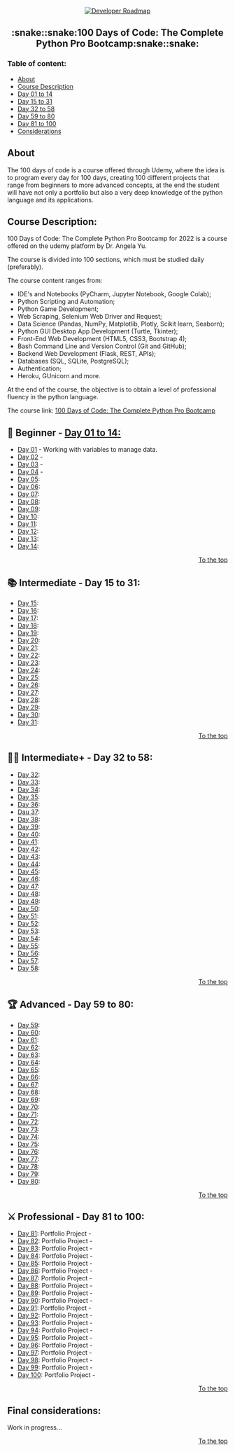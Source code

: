 <p align="center">
  <a href="https://github.com/marcoshsq/Python100DaysOfCode">
    <img src="https://www.python.org/static/community_logos/python-logo-inkscape.svg" alt="Developer Roadmap" >
  </a>
</p>
  <h2 align="center">:snake::snake:100 Days of Code: The Complete Python Pro Bootcamp:snake::snake:</h2>
</div>

### Table of content:

- [About](https://github.com/marcoshsq/Python100DaysOfCode#about)
- [Course Description](https://github.com/marcoshsq/Python100DaysOfCode#course-description)
- [Day 01 to 14](https://github.com/marcoshsq/Python100DaysOfCode#-beginner---day-01-to-14)
- [Day 15 to 31](https://github.com/marcoshsq/Python100DaysOfCode#-intermediate---day-15-to-31)
- [Day 32 to 58](https://github.com/marcoshsq/Python100DaysOfCode#-intermediate---day-32-to-58)
- [Day 59 to 80](https://github.com/marcoshsq/Python100DaysOfCode#-advanced---day-59-to-80)
- [Day 81 to 100](https://github.com/marcoshsq/Python100DaysOfCode#-professional---day-81-to-100)
- [Considerations](https://github.com/marcoshsq/Python100DaysOfCode#final-considerations)

## About

The 100 days of code is a course offered through Udemy, where the idea is to program every day for 100 days, creating 100 different projects that range from beginners to more advanced concepts, at the end the student will have not only a portfolio but also a very deep knowledge of the python language and its applications.

## Course Description:

100 Days of Code: The Complete Python Pro Bootcamp for 2022 is a course offered on the udemy platform by Dr. Angela Yu. 

The course is divided into 100 sections, which must be studied daily (preferably). 

The course content ranges from: 

- IDE's and Notebooks (PyCharm, Jupyter Notebook, Google Colab);
- Python Scripting and Automation;
- Python Game Development;
- Web Scraping, Selenium Web Driver and Request;
- Data Science (Pandas, NumPy, Matplotlib, Plotly, Scikit learn, Seaborn);
- Python GUI Desktop App Development (Turtle, Tkinter);
- Front-End Web Development (HTML5, CSS3, Bootstrap 4);
- Bash Command Line and Version Control (Git and GitHub);
- Backend Web Development (Flask, REST, APIs);
- Databases (SQL, SQLite, PostgreSQL);
- Authentication; 
- Heroku, GUnicorn and more.

At the end of the course, the objective is to obtain a level of professional fluency in the python language.

The course link: [100 Days of Code: The Complete Python Pro Bootcamp](https://www.udemy.com/course/100-days-of-code/)

## 🔰 Beginner - [Day 01 to 14:]()

- [Day 01]() - Working with variables to manage data.
- [Day 02]() -
- [Day 03]() -
- [Day 04]() -
- [Day 05]():
- [Day 06]():
- [Day 07]():
- [Day 08]():
- [Day 09]():
- [Day 10]():
- [Day 11]():
- [Day 12]():
- [Day 13]():
- [Day 14]():

<div align="right">
  
  [To the top](https://github.com/marcoshsq/Python100DaysOfCode#snakesnake100-days-of-code-the-complete-python-pro-bootcampsnakesnake)
  
</div>

## 📚 Intermediate - Day 15 to 31:

- [Day 15]():
- [Day 16]():
- [Day 17]():
- [Day 18]():
- [Day 19]():
- [Day 20]():
- [Day 21]():
- [Day 22]():
- [Day 23]():
- [Day 24]():
- [Day 25]():
- [Day 26]():
- [Day 27]():
- [Day 28]():
- [Day 29]():
- [Day 30]():
- [Day 31]():

<div align="right">
  
  [To the top](https://github.com/marcoshsq/Python100DaysOfCode#snakesnake100-days-of-code-the-complete-python-pro-bootcampsnakesnake)
  
</div>

## 👨‍💻 Intermediate+ - Day 32 to 58:

- [Day 32](): 
- [Day 33](): 
- [Day 34](): 
- [Day 35](): 
- [Day 36](): 
- [Dau 37](): 
- [Day 38](): 
- [Day 39](): 
- [Day 40](): 
- [Day 41](): 
- [Day 42](): 
- [Day 43](): 
- [Day 44](): 
- [Day 45](): 
- [Day 46]():
- [Day 47](): 
- [Day 48](): 
- [Day 49](): 
- [Day 50](): 
- [Day 51](): 
- [Day 52](): 
- [Day 53]():
- [Day 54](): 
- [Day 55](): 
- [Day 56](): 
- [Day 57](): 
- [Day 58](): 

<div align="right">
  
  [To the top](https://github.com/marcoshsq/Python100DaysOfCode#snakesnake100-days-of-code-the-complete-python-pro-bootcampsnakesnake)
  
</div>

## 🏆 Advanced - Day 59 to 80:

- [Day 59](): 
- [Day 60](): 
- [Day 61](): 
- [Day 62](): 
- [Day 63](): 
- [Day 64](): 
- [Day 65](): 
- [Day 66](): 
- [Day 67](): 
- [Day 68](): 
- [Day 69](): 
- [Day 70](): 
- [Day 71](): 
- [Day 72](): 
- [Day 73](): 
- [Day 74](): 
- [Day 75](): 
- [Day 76](): 
- [Day 77](): 
- [Day 78](): 
- [Day 79](): 
- [Day 80]():

<div align="right">
  
  [To the top](https://github.com/marcoshsq/Python100DaysOfCode#snakesnake100-days-of-code-the-complete-python-pro-bootcampsnakesnake)
  
</div>

## ⚔ Professional - Day 81 to 100:

- [Day 81](): Portfolio Project - 
- [Day 82](): Portfolio Project - 
- [Day 83](): Portfolio Project - 
- [Day 84](): Portfolio Project - 
- [Day 85](): Portfolio Project - 
- [Day 86](): Portfolio Project - 
- [Day 87](): Portfolio Project - 
- [Day 88](): Portfolio Project - 
- [Day 89](): Portfolio Project - 
- [Day 90](): Portfolio Project - 
- [Day 91](): Portfolio Project - 
- [Day 92](): Portfolio Project - 
- [Day 93](): Portfolio Project - 
- [Day 94](): Portfolio Project -  
- [Day 95](): Portfolio Project - 
- [Day 96](): Portfolio Project - 
- [Day 97](): Portfolio Project - 
- [Day 98](): Portfolio Project - 
- [Day 99](): Portfolio Project - 
- [Day 100](): Portfolio Project - 

<div align="right">
  
  [To the top](https://github.com/marcoshsq/Python100DaysOfCode#snakesnake100-days-of-code-the-complete-python-pro-bootcampsnakesnake)
  
</div>

###

## Final considerations:

Work in progress...

<div align="right">
  
  [To the top](https://github.com/marcoshsq/Python100DaysOfCode#snakesnake100-days-of-code-the-complete-python-pro-bootcampsnakesnake)
  
</div>
